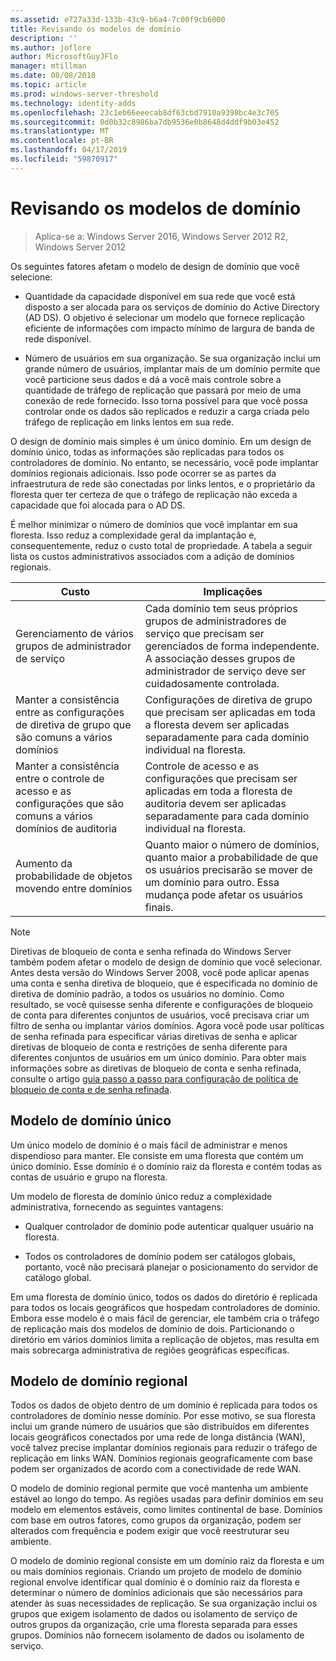 ```yaml
---
ms.assetid: e727a33d-133b-43c9-b6a4-7c00f9cb6000
title: Revisando os modelos de domínio
description: ''
ms.author: joflore
author: MicrosoftGuyJFlo
manager: mtillman
ms.date: 08/08/2018
ms.topic: article
ms.prod: windows-server-threshold
ms.technology: identity-adds
ms.openlocfilehash: 23c1eb66eeecab8df63cbd7910a9398bc4e3c705
ms.sourcegitcommit: 0d0b32c8986ba7db9536e0b8648d4ddf9b03e452
ms.translationtype: MT
ms.contentlocale: pt-BR
ms.lasthandoff: 04/17/2019
ms.locfileid: "59870917"
---
```

# <a name="reviewing-the-domain-models"></a>Revisando os modelos de domínio

>Aplica-se a: Windows Server 2016, Windows Server 2012 R2, Windows Server 2012

Os seguintes fatores afetam o modelo de design de domínio que você selecione:  
  
- Quantidade da capacidade disponível em sua rede que você está disposto a ser alocada para os serviços de domínio do Active Directory (AD DS). O objetivo é selecionar um modelo que fornece replicação eficiente de informações com impacto mínimo de largura de banda de rede disponível.  

- Número de usuários em sua organização. Se sua organização inclui um grande número de usuários, implantar mais de um domínio permite que você particione seus dados e dá a você mais controle sobre a quantidade de tráfego de replicação que passará por meio de uma conexão de rede fornecido. Isso torna possível para que você possa controlar onde os dados são replicados e reduzir a carga criada pelo tráfego de replicação em links lentos em sua rede.  

O design de domínio mais simples é um único domínio. Em um design de domínio único, todas as informações são replicadas para todos os controladores de domínio. No entanto, se necessário, você pode implantar domínios regionais adicionais. Isso pode ocorrer se as partes da infraestrutura de rede são conectadas por links lentos, e o proprietário da floresta quer ter certeza de que o tráfego de replicação não exceda a capacidade que foi alocada para o AD DS.  

É melhor minimizar o número de domínios que você implantar em sua floresta. Isso reduz a complexidade geral da implantação e, consequentemente, reduz o custo total de propriedade. A tabela a seguir lista os custos administrativos associados com a adição de domínios regionais.  

|Custo|Implicações|  
|--------|----------------|  
|Gerenciamento de vários grupos de administrador de serviço|Cada domínio tem seus próprios grupos de administradores de serviço que precisam ser gerenciados de forma independente. A associação desses grupos de administrador de serviço deve ser cuidadosamente controlada.|  
|Manter a consistência entre as configurações de diretiva de grupo que são comuns a vários domínios|Configurações de diretiva de grupo que precisam ser aplicadas em toda a floresta devem ser aplicadas separadamente para cada domínio individual na floresta.|  
|Manter a consistência entre o controle de acesso e as configurações que são comuns a vários domínios de auditoria|Controle de acesso e as configurações que precisam ser aplicadas em toda a floresta de auditoria devem ser aplicadas separadamente para cada domínio individual na floresta.|  
|Aumento da probabilidade de objetos movendo entre domínios|Quanto maior o número de domínios, quanto maior a probabilidade de que os usuários precisarão se mover de um domínio para outro. Essa mudança pode afetar os usuários finais.|  

> [!NOTE]  
> Diretivas de bloqueio de conta e senha refinada do Windows Server também podem afetar o modelo de design de domínio que você selecionar. Antes desta versão do Windows Server 2008, você pode aplicar apenas uma conta e senha diretiva de bloqueio, que é especificada no domínio de diretiva de domínio padrão, a todos os usuários no domínio. Como resultado, se você quisesse senha diferente e configurações de bloqueio de conta para diferentes conjuntos de usuários, você precisava criar um filtro de senha ou implantar vários domínios. Agora você pode usar políticas de senha refinada para especificar várias diretivas de senha e aplicar diretivas de bloqueio de conta e restrições de senha diferente para diferentes conjuntos de usuários em um único domínio. Para obter mais informações sobre as diretivas de bloqueio de conta e senha refinada, consulte o artigo [guia passo a passo para configuração de política de bloqueio de conta e de senha refinada](https://go.microsoft.com/fwlink/?LinkID=91477).  

## <a name="single-domain-model"></a>Modelo de domínio único

Um único modelo de domínio é o mais fácil de administrar e menos dispendioso para manter. Ele consiste em uma floresta que contém um único domínio. Esse domínio é o domínio raiz da floresta e contém todas as contas de usuário e grupo na floresta.  

Um modelo de floresta de domínio único reduz a complexidade administrativa, fornecendo as seguintes vantagens:  

- Qualquer controlador de domínio pode autenticar qualquer usuário na floresta.  

- Todos os controladores de domínio podem ser catálogos globais, portanto, você não precisará planejar o posicionamento do servidor de catálogo global.  
  
Em uma floresta de domínio único, todos os dados do diretório é replicada para todos os locais geográficos que hospedam controladores de domínio. Embora esse modelo é o mais fácil de gerenciar, ele também cria o tráfego de replicação mais dos modelos de domínio de dois. Particionando o diretório em vários domínios limita a replicação de objetos, mas resulta em mais sobrecarga administrativa de regiões geográficas específicas.  
  
## <a name="regional-domain-model"></a>Modelo de domínio regional

Todos os dados de objeto dentro de um domínio é replicada para todos os controladores de domínio nesse domínio. Por esse motivo, se sua floresta inclui um grande número de usuários que são distribuídos em diferentes locais geográficos conectados por uma rede de longa distância (WAN), você talvez precise implantar domínios regionais para reduzir o tráfego de replicação em links WAN. Domínios regionais geograficamente com base podem ser organizados de acordo com a conectividade de rede WAN.  
  
O modelo de domínio regional permite que você mantenha um ambiente estável ao longo do tempo. As regiões usadas para definir domínios em seu modelo em elementos estáveis, como limites continental de base. Domínios com base em outros fatores, como grupos da organização, podem ser alterados com frequência e podem exigir que você reestruturar seu ambiente.  
  
O modelo de domínio regional consiste em um domínio raiz da floresta e um ou mais domínios regionais. Criando um projeto de modelo de domínio regional envolve identificar qual domínio é o domínio raiz da floresta e determinar o número de domínios adicionais que são necessários para atender às suas necessidades de replicação. Se sua organização inclui os grupos que exigem isolamento de dados ou isolamento de serviço de outros grupos da organização, crie uma floresta separada para esses grupos. Domínios não fornecem isolamento de dados ou isolamento de serviço.  
